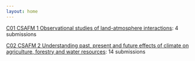 ```yaml
---
layout: home
---
```

[C01 CSAFM 1 Observational studies of land-atmosphere interactions](C01_CSAFM_1_Observational_studies_of_land-atmosphere_interactions/): 4 submissions

[C02 CSAFM 2 Understanding past, present and future effects of climate on agriculture, forestry and water resources](C02_CSAFM_2_Understanding_past,_present_and_future_effects_of_climate_on_agriculture,_forestry_and_water_resources/): 14 submissions


